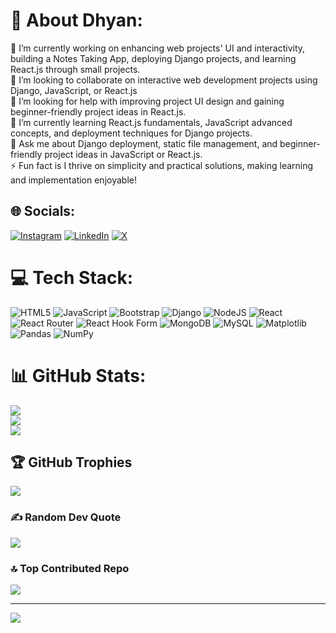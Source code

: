 # 💫 About Dhyan:
🔭 I’m currently working on enhancing web projects' UI and interactivity, building a Notes Taking App, deploying Django projects, and learning React.js through small projects.<br>👯 I’m looking to collaborate on interactive web development projects using Django, JavaScript, or React.js<br>🤝 I’m looking for help with improving project UI design and gaining beginner-friendly project ideas in React.js.<br>🌱 I’m currently learning React.js fundamentals, JavaScript advanced concepts, and deployment techniques for Django projects.<br>💬 Ask me about Django deployment, static file management, and beginner-friendly project ideas in JavaScript or React.js.<br>⚡ Fun fact is I thrive on simplicity and practical solutions, making learning and implementation enjoyable!


## 🌐 Socials:
[![Instagram](https://img.shields.io/badge/Instagram-%23E4405F.svg?logo=Instagram&logoColor=white)](https://instagram.com/dhyaannnnn) [![LinkedIn](https://img.shields.io/badge/LinkedIn-%230077B5.svg?logo=linkedin&logoColor=white)](https://linkedin.com/in/dhyan-patel) [![X](https://img.shields.io/badge/X-black.svg?logo=X&logoColor=white)](https://x.com/dhyaannnnn) 

# 💻 Tech Stack:
![HTML5](https://img.shields.io/badge/html5-%23E34F26.svg?style=flat&logo=html5&logoColor=white) ![JavaScript](https://img.shields.io/badge/javascript-%23323330.svg?style=flat&logo=javascript&logoColor=%23F7DF1E) ![Bootstrap](https://img.shields.io/badge/bootstrap-%238511FA.svg?style=flat&logo=bootstrap&logoColor=white) ![Django](https://img.shields.io/badge/django-%23092E20.svg?style=flat&logo=django&logoColor=white) ![NodeJS](https://img.shields.io/badge/node.js-6DA55F?style=flat&logo=node.js&logoColor=white) ![React](https://img.shields.io/badge/react-%2320232a.svg?style=flat&logo=react&logoColor=%2361DAFB) ![React Router](https://img.shields.io/badge/React_Router-CA4245?style=flat&logo=react-router&logoColor=white) ![React Hook Form](https://img.shields.io/badge/React%20Hook%20Form-%23EC5990.svg?style=flat&logo=reacthookform&logoColor=white) ![MongoDB](https://img.shields.io/badge/MongoDB-%234ea94b.svg?style=flat&logo=mongodb&logoColor=white) ![MySQL](https://img.shields.io/badge/mysql-4479A1.svg?style=flat&logo=mysql&logoColor=white) ![Matplotlib](https://img.shields.io/badge/Matplotlib-%23ffffff.svg?style=flat&logo=Matplotlib&logoColor=black) ![Pandas](https://img.shields.io/badge/pandas-%23150458.svg?style=flat&logo=pandas&logoColor=white) ![NumPy](https://img.shields.io/badge/numpy-%23013243.svg?style=flat&logo=numpy&logoColor=white)
# 📊 GitHub Stats:
![](https://github-readme-stats.vercel.app/api?username=dhyan2815&theme=dark&hide_border=false&include_all_commits=true&count_private=true)<br/>
![](https://github-readme-streak-stats.herokuapp.com/?user=dhyan2815&theme=dark&hide_border=false)<br/>
![](https://github-readme-stats.vercel.app/api/top-langs/?username=dhyan2815&theme=dark&hide_border=false&include_all_commits=true&count_private=true&layout=compact)

## 🏆 GitHub Trophies
![](https://github-profile-trophy.vercel.app/?username=dhyan2815&theme=dark&no-frame=false&no-bg=true&margin-w=4)

### ✍️ Random Dev Quote
![](https://quotes-github-readme.vercel.app/api?type=horizontal&theme=merko)

### 🔝 Top Contributed Repo
![](https://github-contributor-stats.vercel.app/api?username=dhyan2815&limit=5&theme=dark&combine_all_yearly_contributions=true)

---
[![](https://visitcount.itsvg.in/api?id=dhyan2815&icon=1&color=0)](https://visitcount.itsvg.in)

<!-- Proudly created with GPRM ( https://gprm.itsvg.in ) -->
